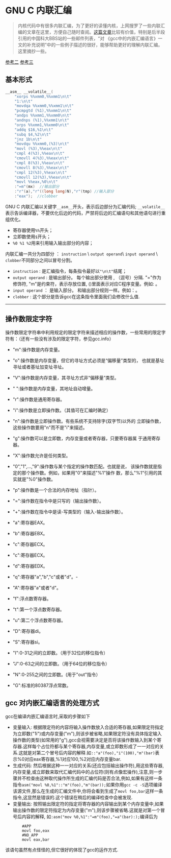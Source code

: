 # GNU C 内联汇编



> 内核代码中有很多内联汇编，为了更好的读懂内核，上网搜罗了一些内联汇编的文章在这里，方便自己随时查阅。[这篇文章](https://dirtysalt.github.io/html/gcc-asm.html)比较有价值，特别是后半段引用的中国科大BBS站的一些邮件列表，“对 《gcc中的内嵌汇编语言》一文的补充说明”中的一些例子描述的很好，能够帮助更好的理解内联汇编。这里摘抄一些。

[参考二](https://www.linuxprobe.com/gcc-how-to.html)  [参考三](https://sites.google.com/site/wyylview/linux-qian-ru-hui-bian)

## 基本形式



```c
__asm__ __volatile__(
    "xorps %%xmm0,%%xmm1\n\t"
    "1:\n\t"
    "movdqa %%xmm0,%%xmm1\n\t"
    "pcmpgtd (%1),%%xmm1\n\t"
    "andps %%xmm1,%%xmm0\n\t"
    "andnps (%1),%%xmm1\n\t"
    "orps %%xmm1,%%xmm0\n\t"
    "addq $16,%1\n\t"
    "subq $4,%2\n\t"
    "jnz 1b\n\t"
    "movdqu %%xmm0,(%3)\n\t"
    "movl (%3),%%eax\n\t"
    "cmpl 4(%3),%%eax\n\t"
    "cmovll 4(%3),%%eax\n\t"
    "cmpl 8(%3),%%eax\n\t"
    "cmovll 8(%3),%%eax\n\t"
    "cmpl 12(%3),%%eax\n\t"
    "cmovll 12(%3),%%eax\n\t"
    "movl %%eax,%0\n\t"
    :"=m"(mx)  //输出部分
    :"r"(a),"r"((long long)N),"r"(tmp) //输入部分
    :"eax");  //clobber
```

GNU C 内联汇编以关键字`__asm__`开头，表示后边部分为汇编代码; `__volatile__`表示告诉编译器，不要优化后边的代码，严禁将后边的汇编语句和其他语句进行重组优化。

- 寄存器使用`%%`开头；
- 立即数使用`$`开头；
- `%0 %1 %2`用来引用输入输出部分的内容；

内联汇编一共分为四部分 ： `instruction` \ `output operand`\ `input operand` \ `clobber`不同部分之间以冒号分割。

- `instruction` : 是汇编指令，每条指令最好以`"\n\t"`结尾；
- `output operand` : 是输出部分。 每个输出部分使用 , （逗号）分隔. "="作为修饰符, "m"是约束符，表示存放位置, ()里面表示对应C程序变量。例如: 。
- `input operand` ： 是输入部分。 和输出部分规则一样。例如：。
- `clobber` :  这个部分是告诉gcc在这条指令里面我们会修改什么值.



---

## 操作数限定字符
操作数限定字符串中利用规定的限定字符来描述相应的操作数，一些常用的限定字符有：（还有一些没有涉及的限定字符，参见gcc.info）

- "m":操作数是内存变量。

- "o":操作数是内存变量，但它的寻址方式必须是“偏移量”类型的，
  也就是基址寻址或者基址加变址寻址。

- "V":操作数是内存变量，其寻址方式非“偏移量”类型。

- " ":操作数是内存变量，其地址自动增量。

- "r":操作数是通用寄存器。

- "i":操作数是立即操作数。（其值可在汇编时确定）

- "n":操作数是立即操作数。有些系统不支持除字(双字节)以外的
  立即操作数，这些操作数要用"n"而不是"i"来描述。

- "g":操作数可以是立即数，内存变量或者寄存器，只要寄存器属
  于通用寄存器。

- "X":操作数允许是任何类型。

- "0","1",...,"9":操作数与某个指定的操作数匹配。也就是说，
  该操作数就是指定的那个操作数。例如，如果用"0"来描述"%1"操作
  数，那么"%1"引用的其实就是"%0"操作数。

- "p":操作数是一个合法的内存地址（指针）。

- "=":操作数在指令中是只写的（输出操作数）。

- "+":操作数在指令中是读-写类型的（输入-输出操作数）。

- "a":寄存器EAX。

- "b":寄存器EBX。

- "c":寄存器ECX。

- "c":寄存器ECX。

- "d":寄存器EDX。

- "q":寄存器"a","b","c"或者"d"。-
-  "A":寄存器"a"或者"d"。

- "f":浮点数寄存器。

- "t":第一个浮点数寄存器。

- "u":第二个浮点数寄存器。

- "D":寄存器di。

- "S":寄存器si。

- "I":0-31之间的立即数。（用于32位的移位指令）

- "J":0-63之间的立即数。（用于64位的移位指令）
- "N":0-255之间的立即数。(用于"out"指令）

- "G":标准的80387浮点常数。

## gcc 对内嵌汇编语言的处理方式

gcc在编译内嵌汇编语言时,采取的步骤如下

- 变量输入:   根据限定符的内容将输入操作数放入合适的寄存器,如果限定符指定为立即数("1i")或内存变量("m"),则该步被省略,如果限定符没有具体指定输入操作数的类型(如常用的"g"),gcc会视需要决定是否将该操作数输入到某个寄存器.这样每个占位符都与某个寄存器,内存变量,或立即数形成了一一对应的关系.这就是对第二个冒号后内容的解释.如`::"a"(foo),"i"(100),"m"(bar)`表示%0对应eax寄存器,%1对应100,%2对应内存变量bar.
- 生成代码:  然后根据这种一一对应的关系(还应包括输出操作符),用这些寄存器,内存变量,或立即数来取代汇编代码中的占位符(则有点像宏操作),注意,则一步骤并不检查由这种取代操作所生成的汇编代码是否合法,例如,如果有这样一条指令`asm("movl %0,%1"::"m"(foo),"m"(bar));`如果你用`gcc -c -S`选项编译该源文件,那么在生成的汇编文件中,你将会看到生成了`movl foo,bar`这样一条指令,这显然是错误的.这个错误在稍后的编译检查中会被发现.
-  变量输出:   按照输出限定符的指定将寄存器的内容输出到某个内存变量中,如果输出操作数的限定符指定为内存变量("m"),则该步骤被省略.这就是对第一个冒号后内容的解释, 如`:asm("mov %0,%1":"=m"(foo),"=a"(bar):);`编译后为
    ``` assembly
        #APP
        movl foo,eax
        #NO_APP
        movl eax,bar
    ```


该语句虽然有点怪怪的,但它很好的体现了gcc的运作方式.　
